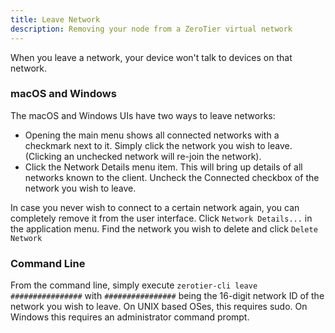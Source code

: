 ```yaml
---
title: Leave Network
description: Removing your node from a ZeroTier virtual network
---
```


When you leave a network, your device won't talk to devices on that network.

### macOS and Windows

The macOS and Windows UIs have two ways to leave networks:

- Opening the main menu shows all connected networks with a checkmark next to it. Simply click the network you wish to leave. (Clicking an unchecked network will re-join the network).
- Click the Network Details menu item. This will bring up details of all networks known to the client. Uncheck the Connected checkbox of the network you wish to leave.

In case you never wish to connect to a certain network again, you can completely remove it from the user interface. Click `Network Details...` in the application menu. Find the network you wish to delete and click `Delete Network`

### Command Line

From the command line, simply execute `zerotier-cli leave ################` with `################` being the 16-digit network ID of the network you wish to leave. On UNIX based OSes, this requires sudo. On Windows this requires an administrator command prompt.
